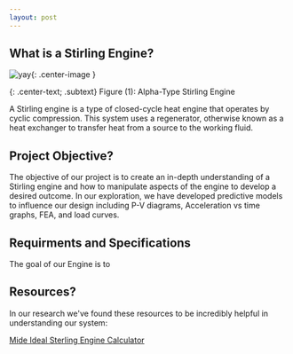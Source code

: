```yaml
---
layout: post
---
```


## What is a Stirling Engine?
![yay](https://eliaswheatfall.github.io/StirlingEngineOne/assets/stirling-engine.gif){: .center-image }

{: .center-text; .subtext}
Figure (1): Alpha-Type Stirling Engine

A Stirling engine is a type of closed-cycle heat engine that operates by cyclic compression. This system uses a regenerator, otherwise known as a heat exchanger to transfer heat from a source to the working fluid.


## Project Objective?
The objective of our project is to create an in-depth understanding of a Stirling engine and how to manipulate aspects of the engine to develop a desired outcome. In our exploration, we have developed predictive models to influence our design including P-V diagrams, Acceleration vs time graphs, FEA, and load curves.

## Requirments and Specifications
The goal of our Engine is to

## Resources?
In our research we've found these resources to be incredibly helpful in understanding our system:

[Mide Ideal Sterling Engine Calculator](https://www.mide.com/ideal-stirling-cycle-calculator)

